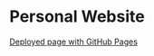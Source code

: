 # Personal Website

[Deployed page with GitHub Pages](https://yilikaloufoua.github.io/personal-website/)


